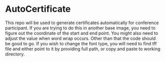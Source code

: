 # AutoCertificate

This repo will be used to generate certificates automatically for conference participant.
If you are trying to do this in another base image, you need to figure out the coordinate of the start and end point. You might also need to adjust the value when word wrap occurs. Other than that the code should be good to go. 
If you wish to change the font type, you will need to find tff file and either point to it by providing full path, or copy and paste to working directory. 
